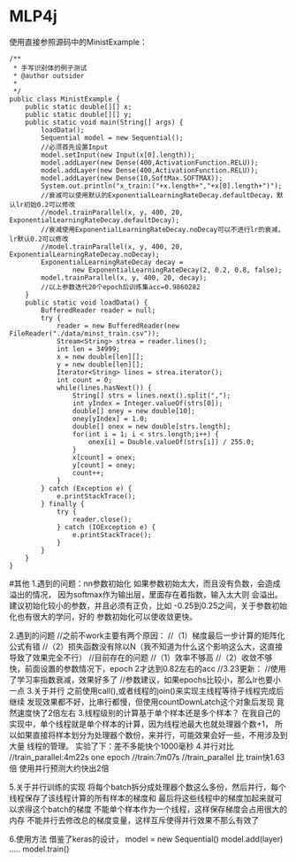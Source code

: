 # MLP4j
使用直接参照源码中的MinistExample：
```
/**
 * 手写识别体的例子测试
 * @author outsider
 *
 */
public class MinistExample {
	public static double[][] x;
	public static double[][] y;
	public static void main(String[] args) {
		loadData();
		Sequential model = new Sequential();
		//必须首先设置Input
		model.setInput(new Input(x[0].length));
		model.addLayer(new Dense(400,ActivationFunction.RELU));
		model.addLayer(new Dense(400,ActivationFunction.RELU));
		model.addLayer(new Dense(10,SoftMax.SOFTMAX));
		System.out.println("x_train:("+x.length+","+x[0].length+")");
		//衰减可以使用默认的ExponentialLearningRateDecay.defaultDecay，默认lr初始0.2可以修改
		//model.trainParallel(x, y, 400, 20, ExponentialLearningRateDecay.defaultDecay);
		//衰减使用ExponentialLearningRateDecay.noDecay可以不进行lr的衰减，lr默认0.2可以修改
		//model.trainParallel(x, y, 400, 20, ExponentialLearningRateDecay.noDecay);
		ExponentialLearningRateDecay decay = 
				new ExponentialLearningRateDecay(2, 0.2, 0.8, false);
		model.trainParallel(x, y, 400, 20, decay);
		//以上参数迭代20个epoch后训练集acc=0.9860282
	}
	public static void loadData() {
		BufferedReader reader = null;
		try {
			reader = new BufferedReader(new FileReader("./data/minst_train.csv"));
			Stream<String> strea = reader.lines();
			int len = 34999;
			x = new double[len][];
			y = new double[len][];
			Iterator<String> lines = strea.iterator();
			int count = 0;
			while(lines.hasNext()) {
				String[] strs = lines.next().split(",");
				int yIndex = Integer.valueOf(strs[0]);
				double[] oney = new double[10];
				oney[yIndex] = 1.0;
				double[] onex = new double[strs.length];
				for(int i = 1; i < strs.length;i++) {
					onex[i] = Double.valueOf(strs[i]) / 255.0;
				}
				x[count] = onex;
				y[count] = oney;
				count++;
			}
		} catch (Exception e) {
			e.printStackTrace();
		} finally {
			try {
				reader.close();
			} catch (IOException e) {
				e.printStackTrace();
			}
		}
	}
}
```
#其他
1.遇到的问题：nn参数初始化
如果参数初始太大，而且没有负数，会造成溢出的情况，
因为softmax作为输出层，里面存在着指数，输入太大则
会溢出。建议初始化较小的参数，并且必须有正负，比如
-0.25到0.25之间，关于参数初始化也有很大的学问，好的
参数初始化可以使收敛更快。

2.遇到的问题
//之前不work主要有两个原因：
//（1）梯度最后一步计算的矩阵化公式有错
//（2）损失函数没有除以N（我不知道为什么这个影响这么大，这直接导致了效果完全不行）
//目前存在的问题
//（1）效率不够高
//（2）收敛不够快，前面设置的参数情况下，epoch 2才达到0.82左右的acc
//3.23更新：
//使用了学习率指数衰减，效果好多了
//参数建议，如果epochs比较小，那么lr也要小一点
3.关于并行
之前使用call(),或者线程的join()来实现主线程等待子线程完成后继续
发现效果都不好，比串行都慢，但使用countDownLatch这个对象后发现
竟然速度快了2倍左右
3.线程级别的计算基于单个样本还是多个样本？
在我自己的实现中，单个线程就是单个样本的计算，因为线程池最大也就处理器个数+1，
所以如果直接将样本划分为处理器个数份，来并行，可能效果会好一些，不用涉及到大量
线程的管理。
实验了下：差不多能快个1000毫秒
4.并行对比
//train_parallel:4m22s one epoch
//train:7m07s
//train_parallel 比 train快1.63倍
使用并行预测大约快出2倍

5.关于并行训练的实现
将每个batch拆分成处理器个数这么多份，然后并行，每个线程保存了该线程计算的所有样本的梯度和
最后将这些线程中的梯度加起来就可以求得这个batch的梯度
不能单个样本作为一个线程，这样保存梯度会占用很大的内存
不能并行去修改总的梯度变量，这样互斥使得并行效果不那么有效了

6.使用方法
借鉴了keras的设计，
model = new Sequential()
model.add(layer)
.....
model.train()
